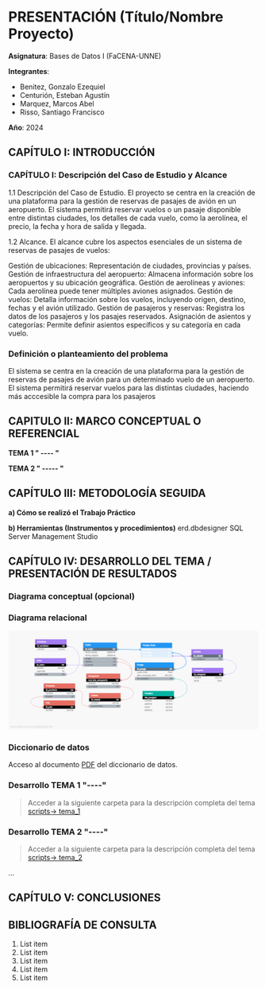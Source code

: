# PRESENTACIÓN (Título/Nombre Proyecto)

**Asignatura**: Bases de Datos I (FaCENA-UNNE)

**Integrantes**:
- Benitez, Gonzalo Ezequiel
- Centurión, Esteban Agustín
- Marquez, Marcos Abel
- Risso, Santiago Francisco

**Año**: 2024

## CAPÍTULO I: INTRODUCCIÓN

### CAPÍTULO I: Descripción del Caso de Estudio y Alcance
1.1 Descripción del Caso de Estudio.
El proyecto se centra en la creación de una plataforma para la gestión de reservas de pasajes de avión en un aeropuerto. El sistema permitirá reservar vuelos o un pasaje disponible entre distintas ciudades, los detalles de cada vuelo, como la aerolínea, el precio, la fecha y hora de salida y llegada.

1.2 Alcance.
El alcance cubre los aspectos esenciales de un sistema de reservas de pasajes de vuelos:

 Gestión de ubicaciones: Representación de ciudades, provincias y países.
 Gestión de infraestructura del aeropuerto: Almacena información sobre los aeropuertos y su 
 ubicación geográfica.
 Gestión de aerolíneas y aviones: Cada aerolínea puede tener múltiples aviones asignados.
 Gestión de vuelos: Detalla información sobre los vuelos, incluyendo origen, destino, fechas y el 
 avión utilizado.
 Gestión de pasajeros y reservas: Registra los datos de los pasajeros y los pasajes reservados.
 Asignación de asientos y categorías: Permite definir asientos específicos y su categoría en cada 
 vuelo.

### Definición o planteamiento del problema

El sistema se centra en la creación de una plataforma para la gestión de reservas de pasajes de avión para un determinado vuelo de un aeropuerto. 
El sistema permitirá reservar vuelos para las distintas ciudades, haciendo más acccesible la compra para los pasajeros


## CAPITULO II: MARCO CONCEPTUAL O REFERENCIAL

**TEMA 1 " ---- "** 



**TEMA 2 " ----- "** 




## CAPÍTULO III: METODOLOGÍA SEGUIDA 



 **a) Cómo se realizó el Trabajo Práctico**


 **b) Herramientas (Instrumentos y procedimientos)**
       erd.dbdesigner
       SQL Server Management Studio
      

## CAPÍTULO IV: DESARROLLO DEL TEMA / PRESENTACIÓN DE RESULTADOS 

### Diagrama conceptual (opcional)

### Diagrama relacional
![diagrama_relacional](https://github.com/SFRisso/BD1-Comision_3-Grupo_3/blob/main/doc/Modelo%20Relacional%20Pasaje%20de%20Aviones.png)

### Diccionario de datos

Acceso al documento [PDF](doc/diccionario_datos.pdf) del diccionario de datos.


### Desarrollo TEMA 1 "----"


> Acceder a la siguiente carpeta para la descripción completa del tema [scripts-> tema_1](script/tema01_nombre_tema)

### Desarrollo TEMA 2 "----"


> Acceder a la siguiente carpeta para la descripción completa del tema [scripts-> tema_2](script/tema02_nombre_tema)

... 


## CAPÍTULO V: CONCLUSIONES


## BIBLIOGRAFÍA DE CONSULTA

 1. List item
 2. List item
 3. List item
 4. List item
 5. List item

